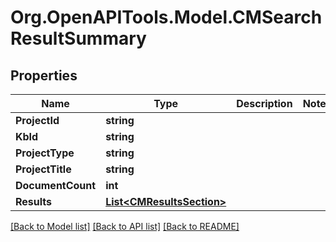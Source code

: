 # Org.OpenAPITools.Model.CMSearchResultSummary

## Properties

Name | Type | Description | Notes
------------ | ------------- | ------------- | -------------
**ProjectId** | **string** |  | 
**KbId** | **string** |  | 
**ProjectType** | **string** |  | 
**ProjectTitle** | **string** |  | 
**DocumentCount** | **int** |  | 
**Results** | [**List&lt;CMResultsSection&gt;**](CMResultsSection.md) |  | 

[[Back to Model list]](../README.md#documentation-for-models) [[Back to API list]](../README.md#documentation-for-api-endpoints) [[Back to README]](../README.md)

